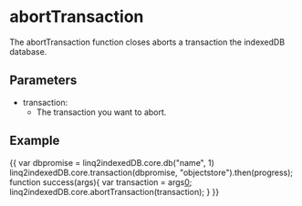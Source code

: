 # abortTransaction
The abortTransaction function closes aborts a transaction the indexedDB database. 
## Parameters
* transaction: 
	* The transaction you want to abort.
## Example
{{
var dbpromise = linq2indexedDB.core.db("name", 1)
linq2indexedDB.core.transaction(dbpromise, "objectstore").then(progress);
function success(args){
   var transaction = args[0](0); 
   linq2indexedDB.core.abortTransaction(transaction);
}
}}